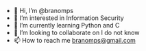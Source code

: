 - 👋 Hi, I’m @branomps
- 👀 I’m interested in Information Security
- 🌱 I’m currently learning Python and C
- 💞️ I’m looking to collaborate on I do not know
- 📫 How to reach me branomps@gmail.com

<!---
branomps/branomps is a ✨ special ✨ repository because its `README.md` (this file) appears on your GitHub profile.
You can click the Preview link to take a look at your changes.
--->
